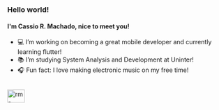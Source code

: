 ### Hello world!

<h4>I'm Cassio R. Machado, nice to meet you!</h4>

- 💻 I’m working on becoming a great mobile developer and currently learning flutter!
- 📚 I’m studying System Analysis and Development at Uninter!
- 🎧 Fun fact: I love making electronic music on my free time! 

<div style="display: inline_block"><br>
  <img align="center" alt="rm-react" height="30" width="40" src="https://cdn.jsdelivr.net/gh/devicons/devicon/icons/flutter/flutter-original.svg" />
</div>
